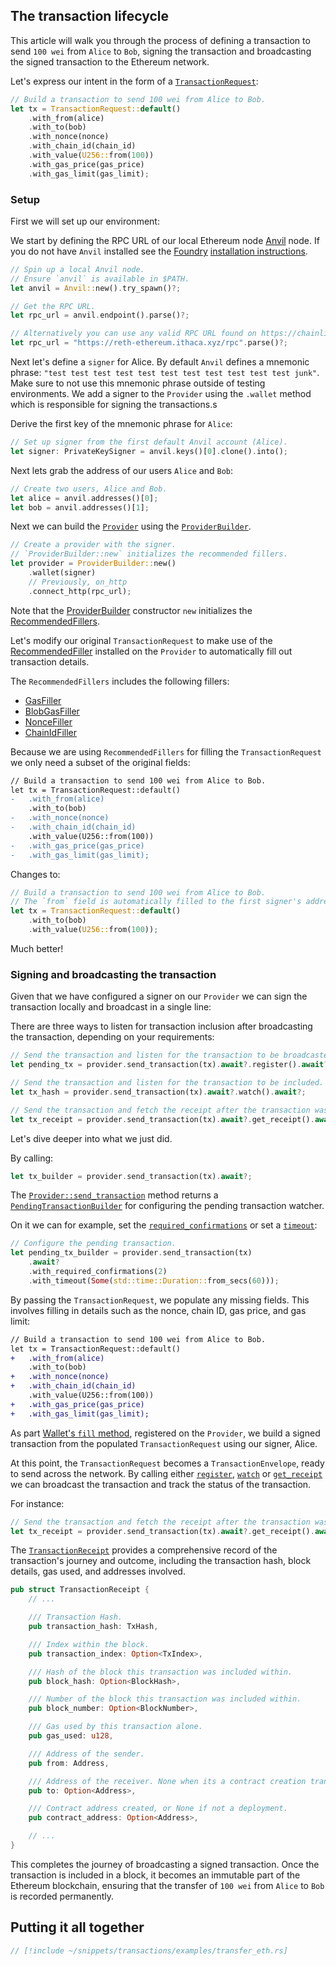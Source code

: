 ## The transaction lifecycle

This article will walk you through the process of defining a transaction to send `100 wei` from `Alice` to `Bob`, signing the transaction and broadcasting the signed transaction to the Ethereum network.

Let's express our intent in the form of a [`TransactionRequest`](https://docs.rs/alloy/latest/alloy/rpc/types/eth/struct.TransactionRequest.html):

```rust
// Build a transaction to send 100 wei from Alice to Bob.
let tx = TransactionRequest::default()
    .with_from(alice)
    .with_to(bob)
    .with_nonce(nonce)
    .with_chain_id(chain_id)
    .with_value(U256::from(100))
    .with_gas_price(gas_price)
    .with_gas_limit(gas_limit);
```

### Setup

First we will set up our environment:

We start by defining the RPC URL of our local Ethereum node [Anvil](https://github.com/foundry-rs/foundry/tree/master/crates/anvil) node.
If you do not have `Anvil` installed see the [Foundry](https://github.com/foundry-rs/foundry) [installation instructions](https://book.getfoundry.sh/getting-started/installation).

```rust
// Spin up a local Anvil node.
// Ensure `anvil` is available in $PATH.
let anvil = Anvil::new().try_spawn()?;

// Get the RPC URL.
let rpc_url = anvil.endpoint().parse()?;
```

```rust
// Alternatively you can use any valid RPC URL found on https://chainlist.org/
let rpc_url = "https://reth-ethereum.ithaca.xyz/rpc".parse()?;
```

Next let's define a `signer` for Alice. By default `Anvil` defines a mnemonic phrase: `"test test test test test test test test test test test junk"`. Make sure to not use this mnemonic phrase outside of testing environments. We add a signer to the `Provider` using the `.wallet` method which is responsible for signing the transactions.s

Derive the first key of the mnemonic phrase for `Alice`:

```rust
// Set up signer from the first default Anvil account (Alice).
let signer: PrivateKeySigner = anvil.keys()[0].clone().into();
```

Next lets grab the address of our users `Alice` and `Bob`:

```rust
// Create two users, Alice and Bob.
let alice = anvil.addresses()[0];
let bob = anvil.addresses()[1];
```

Next we can build the [`Provider`](https://docs.rs/alloy/latest/alloy/providers/trait.Provider.html) using the [`ProviderBuilder`](https://docs.rs/alloy/latest/alloy/providers/struct.ProviderBuilder.html).

```rust
// Create a provider with the signer.
// `ProviderBuilder::new` initializes the recommended fillers.
let provider = ProviderBuilder::new()
    .wallet(signer)
    // Previously, on_http
    .connect_http(rpc_url);
```

Note that the [ProviderBuilder](/rpc-providers/introduction) constructor `new` initializes the [RecommendedFillers](/rpc-providers/understanding-fillers).

Let's modify our original `TransactionRequest` to make use of the [RecommendedFiller](https://docs.rs/alloy/latest/alloy/providers/fillers/type.RecommendedFiller.html) installed on the `Provider` to automatically fill out transaction details.

The `RecommendedFillers` includes the following fillers:

- [GasFiller](https://docs.rs/alloy/latest/alloy/providers/fillers/struct.GasFiller.html)
- [BlobGasFiller](https://docs.rs/alloy-provider/latest/alloy_provider/fillers/struct.BlobGasFiller.html)
- [NonceFiller](https://docs.rs/alloy/latest/alloy/providers/fillers/struct.NonceFiller.html)
- [ChainIdFiller](https://docs.rs/alloy/latest/alloy/providers/fillers/struct.ChainIdFiller.html)

Because we are using `RecommendedFillers` for filling the `TransactionRequest` we only need a subset of the original fields:

```diff showLineNumbers
// Build a transaction to send 100 wei from Alice to Bob.
let tx = TransactionRequest::default()
-   .with_from(alice)
    .with_to(bob)
-   .with_nonce(nonce)
-   .with_chain_id(chain_id)
    .with_value(U256::from(100))
-   .with_gas_price(gas_price)
-   .with_gas_limit(gas_limit);
```

Changes to:

```rust showLineNumbers
// Build a transaction to send 100 wei from Alice to Bob.
// The `from` field is automatically filled to the first signer's address (Alice).
let tx = TransactionRequest::default()
    .with_to(bob)
    .with_value(U256::from(100));
```

Much better!

### Signing and broadcasting the transaction

Given that we have configured a signer on our `Provider` we can sign the transaction locally and broadcast in a single line:

There are three ways to listen for transaction inclusion after broadcasting the transaction, depending on your requirements:

```rust
// Send the transaction and listen for the transaction to be broadcasted.
let pending_tx = provider.send_transaction(tx).await?.register().await?;
```

```rust
// Send the transaction and listen for the transaction to be included.
let tx_hash = provider.send_transaction(tx).await?.watch().await?;
```

```rust
// Send the transaction and fetch the receipt after the transaction was included.
let tx_receipt = provider.send_transaction(tx).await?.get_receipt().await?;
```

Let's dive deeper into what we just did.

By calling:

```rust
let tx_builder = provider.send_transaction(tx).await?;
```

The [`Provider::send_transaction`](https://docs.rs/alloy/latest/alloy/providers/trait.Provider.html#method.send_transaction) method returns a [`PendingTransactionBuilder`](https://docs.rs/alloy/latest/alloy/providers/struct.PendingTransactionBuilder.html) for configuring the pending transaction watcher.

On it we can for example, set the [`required_confirmations`](https://docs.rs/alloy/latest/alloy/providers/struct.PendingTransactionBuilder.html#method.set_required_confirmations) or set a [`timeout`](https://docs.rs/alloy/latest/alloy/providers/struct.PendingTransactionBuilder.html#method.set_timeout):

```rust
// Configure the pending transaction.
let pending_tx_builder = provider.send_transaction(tx)
    .await?
    .with_required_confirmations(2)
    .with_timeout(Some(std::time::Duration::from_secs(60)));
```

By passing the `TransactionRequest`, we populate any missing fields. This involves filling in details such as the nonce, chain ID, gas price, and gas limit:

```diff
// Build a transaction to send 100 wei from Alice to Bob.
let tx = TransactionRequest::default()
+   .with_from(alice)
    .with_to(bob)
+   .with_nonce(nonce)
+   .with_chain_id(chain_id)
    .with_value(U256::from(100))
+   .with_gas_price(gas_price)
+   .with_gas_limit(gas_limit);
```

As part [Wallet's `fill` method](https://docs.rs/alloy/latest/alloy/providers/fillers/trait.TxFiller.html#tymethod.fill), registered on the `Provider`, we build a signed transaction from the populated `TransactionRequest` using our signer, Alice.

At this point, the `TransactionRequest` becomes a `TransactionEnvelope`, ready to send across the network. By calling either [`register`](https://docs.rs/alloy/latest/alloy/providers/struct.PendingTransactionBuilder.html#method.register), [`watch`](https://docs.rs/alloy/latest/alloy/providers/struct.PendingTransactionBuilder.html#method.watch) or [`get_receipt`](https://docs.rs/alloy/latest/alloy/providers/struct.PendingTransactionBuilder.html#method.get_receipt) we can broadcast the transaction and track the status of the transaction.

For instance:

```rust
// Send the transaction and fetch the receipt after the transaction was included.
let tx_receipt = provider.send_transaction(tx).await?.get_receipt().await?;
```

The [`TransactionReceipt`](https://docs.rs/alloy/latest/alloy/rpc/types/struct.TransactionReceipt.html) provides a comprehensive record of the transaction's journey and outcome, including the transaction hash, block details, gas used, and addresses involved.

```rust
pub struct TransactionReceipt {
    // ...

    /// Transaction Hash.
    pub transaction_hash: TxHash,

    /// Index within the block.
    pub transaction_index: Option<TxIndex>,

    /// Hash of the block this transaction was included within.
    pub block_hash: Option<BlockHash>,

    /// Number of the block this transaction was included within.
    pub block_number: Option<BlockNumber>,

    /// Gas used by this transaction alone.
    pub gas_used: u128,

    /// Address of the sender.
    pub from: Address,

    /// Address of the receiver. None when its a contract creation transaction.
    pub to: Option<Address>,

    /// Contract address created, or None if not a deployment.
    pub contract_address: Option<Address>,

    // ...
}
```

This completes the journey of broadcasting a signed transaction. Once the transaction is included in a block, it becomes an immutable part of the Ethereum blockchain, ensuring that the transfer of `100 wei` from `Alice` to `Bob` is recorded permanently.

## Putting it all together

```rust
// [!include ~/snippets/transactions/examples/transfer_eth.rs]
```
